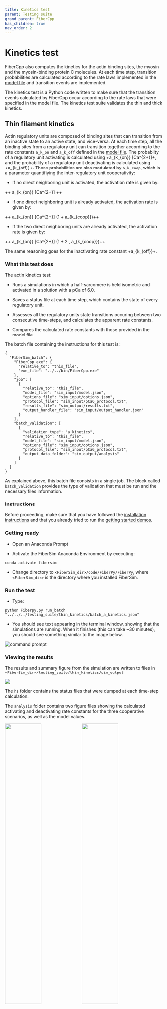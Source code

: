 ```yaml
---
title: Kinetics test
parent: Testing suite
grand_parent: FiberCpp
has_children: true
nav_order: 2
---
```


# Kinetics test 

FiberCpp also computes the kinetics for the actin binding sites, the myosin and the myosin-binding protein C molecules. At each time step, transition probabilities are calculated according to the rate laws implemented in the [model file](../../../structures/model/model.html) and transition events are implemented. 

The kinetics test is a Python code written to make sure that the transition events calculated by FiberCpp occur according to the rate laws that were specified in the model file. The kinetics test suite validates the thin and thick kinetics. 

## Thin filament kinetics 

Actin regulatory units are composed of binding sites that can transition from an inactive state to an active state, and vice-versa. At each time step, all the binding sites from a regulatory unit can transition together according to the rate constants `a_k_on` and `a_k_off` defined in the [model file](../../../structures/model/model.html). The probabilty of a regulatory unit activating is calculated using +a_{k_{on}} [Ca^{2+}]+, and the probability of a regulatory unit deactivating is calculated using +a_{k_{off}}+. These probabilities are also modulated by `a_k_coop`, which is a parameter quantifiying the inter-regulatory unit cooperativity:

+ If no direct neighboring unit is activated, the activation rate is given by: 

++ a_{k_{on}} [Ca^{2+}] ++  

+ If one direct neighboring unit is already activated, the activation rate is given by:

++ a_{k_{on}} [Ca^{2+}] (1 + a_{k_{coop}})++  

+ If the two direct neighboring units are already activated, the activation rate is given by:

++ a_{k_{on}} [Ca^{2+}] (1 + 2 \, a_{k_{coop}})++   

The same reasoning goes for the inactivating rate constant +a_{k_{off}}+.


### What this test does

The actin kinetics test:

+ Runs a simulations in which a half-sarcomere is held isometric and activated in a solution with a pCa of 6.0. 

+ Saves a status file at each time step, which contains the state of every regulatory unit. 

+ Assesses all the regulatory units state transitions occuring between two consecutive time-steps, and calculates the apparent rate constants.

+ Compares the calculated rate constants with those provided in the model file. 

The batch file containing the instructions for this test is:

```
{
  "FiberSim_batch": {
    "FiberCpp_exe": {
      "relative_to": "this_file",
      "exe_file": "../../bin/FiberCpp.exe"
    },
    "job": [
      {
        "relative_to": "this_file",
        "model_file": "sim_input/model.json",
        "options_file": "sim_input/options.json",
        "protocol_file": "sim_input/pCa6_protocol.txt",
        "results_file": "sim_output/results.txt",
        "output_handler_file": "sim_input/output_handler.json"
      }
    ],
    "batch_validation": [
      {
        "validation_type": "a_kinetics",
        "relative_to": "this_file",
        "model_file": "sim_input/model.json",
        "options_file": "sim_input/options.json",
        "protocol_file": "sim_input/pCa6_protocol.txt",
        "output_data_folder": "sim_output/analysis"
      }
    ]
  }
}
```

As explained above, this batch file consists in a single job. The block called `batch_validation` provides the type of validation that must be run and the necessary files information.


### Instructions

Before proceeding, make sure that you have followed the [installation instructions](../../../installation/installation.html) and that you already tried to run the [getting started demos](../../../demos/getting_started/getting_started.html).

### Getting ready

+ Open an Anaconda Prompt

+ Activate the FiberSim Anaconda Environment by executing:
```
conda activate fibersim
```
+ Change directory to `<FiberSim_dir>/code/FiberPy/FiberPy`, where `<FiberSim_dir>` is the directory where you installed FiberSim. 

### Run the test

+ Type:
```
python Fiberpy.py run_batch "../../../testing_suite/thin_kinetics/batch_a_kinetics.json"
```

+ You should see text appearing in the terminal window, showing that the simulations are running. When it finishes (this can take ~30 minutes), you should see something similar to the image below.

![command prompt](figures/command_prompt_a.png)

### Viewing the results

The results and summary figure from the simulation are written to files in `<FiberSim_dir>/testing_suite/thin_kinetics/sim_output`

<img src='figures/sim_output_thin.PNG'>

The `hs` folder contains the status files that were dumped at each time-step calculation.

The `analysis` folder contains two figure files showing the calculated activating and deactivating rate constants for the three cooperative scenarios, as well as the model values.

<img src='figures/active_to_inactive.png' width="48%">
<img src='figures/inactive_to_active.png' width="48%">

## Thick filament kinetics 

Thick filaments are composed of myosin and myosin-binding protein C. The kinetics scheme for both molecules is defined in the model file, and examples will be provided below.
The transition parameters between each states are described in the `transition` blocks. The two following tests respectively verifiy the myosin and the myosin-binding protein C kinetics. 

## Myosin kinetics test

### What this test does

The myosin kinetics test:

+ Runs a simulations in which a half-sarcomere is held isometric and activated in a solution with a pCa of 4.5. 

+ Saves a status file at each time step, which contains the state of every myosin molecules. 

+ Assesses all the myosin transitions occuring between two consecutive time-steps, and calculates the apparent rate constants.

+ Compares the calculated rate constants with those provided in the following model file:

```
"m_kinetics": [
    {
      "no_of_states": 3,
      "max_no_of_transitions": 2,
      "scheme": [
        {
          "number": 1,
          "type": "S",
          "extension": 0,
          "transition": [
            {
              "new_state": 2,
              "rate_type": "force_dependent",
              "rate_parameters": [
                100,
                100
              ]
            }
          ]
        },
        {
          "number": 2,
          "type": "D",
          "extension": 0,
          "transition": [
            {
              "new_state": 1,
              "rate_type": "constant",
              "rate_parameters": [
                200
              ]
            },
            {
              "new_state": 3,
              "rate_type": "gaussian",
              "rate_parameters": [
                200
              ]
            }
          ]
        },
        {
          "number": 3,
          "type": "A",
          "extension": 7.0,
          "transition": [
            {
              "new_state": 2,
              "rate_type": "poly",
              "rate_parameters": [
                150,
                1,
                2
              ]
            }
          ]
        }
      ]
    }
  ]
```


### Getting ready

+ Open an Anaconda Prompt

+ Activate the FiberSim Anaconda Environment by executing:
```
conda activate fibersim
```
+ Change directory to `<FiberSim_dir>/code/FiberPy/FiberPy`, where `<FiberSim_dir>` is the directory where you installed FiberSim. 

### Run the test

+ Type:
 ```
python Fiberpy.py run_batch "../../../testing_suite/thick_kinetics/myosin/batch_m_kinetics.json"
 ```

+ You should see text appearing in the terminal window, showing that the simulations are running. When it finishes (this can take ~20-30 minutes), you should see something similar to the image below.

![command prompt](figures/command_prompt_m.PNG)

### Viewing the results

The results and summary figure from the simulation are written to files in `<FiberSim_dir>/testing_suite/thick_kinetics/myosin/sim_output`

<img src='figures/sim_output_myosin.PNG'>

The `hs` folder contains the status files that were dumped at each time-step calculation.

The `analysis` folder contains figure files showing the calculated rate laws for all myosin transitions, as well as the model rate laws.

Transition #0 (from state 1 to state 2) is force-dependent, and the transition rate is plotted as a function of the node force.

<img src='figures/iso_0_transition_0.png' width="50%">

Transition #1 (from state 2 to state 1) is constant.

<img src='figures/iso_0_transition_1.png' width="50%">

Transition #2 (from state 2 to state 3) is stretch-dependent, and the transition rate is plotted as a function of the stretch values. Furthermore, the attachement probabilities are modulated by the angle difference between a myosin head and the nearest binding sites. Each panel represents an angle difference interval and shows the calculated and theoretical attachment rates for the mid-interval angle difference. 

<img src='figures/iso_0_transition_2.png' width="100%">

Transition #3 (from state 3 to state 2) is stretch-dependent, and the transition rate is plotted as a function of the stretch values.

<img src='figures/iso_0_transition_3.png' width="50%">

## Myosin-binding protein C kinetics test

### What this test does

The mybpc kinetics test:

+ Runs a simulations in which a half-sarcomere is held isometric and activated in a solution with a pCa of 4.5. 

+ Saves a status file at each time step, which contains the state of every mybpc molecule. 

+ Assesses all the mybpc transitions occuring between two consecutive time-steps, and calculates the apparent rate constants.

+ Compares the calculated rate constants with those provided in the following model file:

```
 "c_kinetics": [
    {
      "no_of_states": 2,
      "max_no_of_transitions": 1,
      "scheme": [
        {
          "number": 1,
          "type": "D",
          "extension": 0,
          "transition": [
            {
              "new_state": 2,
              "rate_type": "gaussian_pc",
              "rate_parameters": [
                200
              ]
            }
          ]
        },
        {
          "number": 2,
          "type": "A",
          "extension": 0.0,
          "transition": [
            {
              "new_state": 1,
              "rate_type": "poly",
              "rate_parameters": [
                150,
                1,
                2
              ]
            }
          ]
        }
      ]
    }
  ]
}
```

### Getting ready

+ Open an Anaconda Prompt

+ Activate the FiberSim Anaconda Environment by executing:
```
conda activate fibersim
```
+ Change directory to `<FiberSim_dir>/code/FiberPy/FiberPy`, where `<FiberSim_dir>` is the directory where you installed FiberSim. 

### Run the test

+ Type:
 ```
python Fiberpy.py run_batch "../../../testing_suite/thick_kinetics/mybpc/batch_c_kinetics.json"
 ```

+ You should see text appearing in the terminal window, showing that the simulations are running. When it finishes (this can take ~20-30 minutes), you should see something similar to the image below.

![command prompt](figures/command_prompt_c.PNG)

### Viewing the results

The results and summary figure from the simulation are written to files in `<FiberSim_dir>/testing_suite/thick_kinetics/mybpc/sim_output`

<img src='figures/sim_output_mybpc.PNG'>

The `hs` folder contains the status files that were dumped at each time-step calculation.

The `analysis` folder contains figure files showing the calculated rate laws for all mybpc transitions, as well as the model rate laws.

<img src='figures/iso_0_transition_0_mybpc.png' width="100%">
<img src='figures/iso_0_transition_1_mybpc.png' width="50%">






